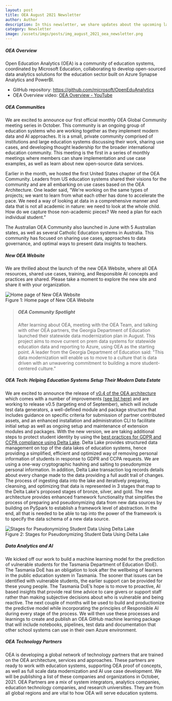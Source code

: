 ```yaml
---
layout: post
title: OEA August 2021 Newsletter
author: Author
description: In this newsletter, we share updates about the upcoming launch of the Global OEA Community, new OEA website and others.
category: Newsletter
image: /assets/imgs/posts/img_august_2021_oea_newsletter.png
---
```


##### OEA Overview

Open Education Analytics (OEA) is a community of education systems, coordinated by Microsoft Education, collaborating to develop open-sourced data analytics solutions for the education sector built on Azure Synapse Analytics and PowerBI.

- GitHub repository: <a href="https://github.com/microsoft/OpenEduAnalytics" target="_blank">https://github.com/microsoft/OpenEduAnalytics</a>
- OEA Overview video: <a href="https://www.youtube.com/watch?v=efNYbS4sC4g" target="_blank">OEA Overview - YouTube</a>

##### OEA Communities

We are excited to announce our first official monthly OEA Global Community meeting series in October.  This community is an ongoing group of education systems who are working together as they implement modern data and AI approaches.  It is a small, private community comprised of institutions and large education systems discussing their work, sharing use cases, and developing thought leadership for the broader international education community. This meeting is the first in a series of monthly meetings where members can share implementation and use case examples, as well as learn about new open-source data services.   

Earlier in the month, we hosted the first United States chapter of the OEA Community. Leaders from US education systems shared their visions for the community and are all embarking on use cases based on the OEA Architecture. One leader said, “We're working on the same types of projects; we want to learn from what each other has done to accelerate the pace. We need a way of looking at data in a comprehensive manner and data that is not all academic in nature: we need to look at the whole child. How do we capture those non-academic pieces? We need a plan for each individual student.” 

The Australian OEA Community also launched in June with 5 Australian states, as well as several Catholic Education systems in Australia. This community has focused on sharing use cases, approaches to data governance, and optimal ways to present data insights to teachers. 

##### New OEA Website
We are thrilled about the launch of the new OEA Website, where all OEA resources, shared use cases, training, and Responsible AI concepts and practices are shared. Please take a moment to explore the new site and share it with your organization.

<div class="container-wrapper text-center">
   <img src="{{ site.baseurl }}/assets/imgs/img_new_oea-website.png" class="img-fluid w-100" alt="Home page of New OEA Website" />
   <figcaption class="mt-2">Figure 1: Home page of New OEA Website</figcaption>
</div>

>
> ##### OEA Community Spotlight
>
> After learning about OEA, meeting with the OEA Team, and talking with other OEA partners, the Georgia Department of Education launched their statewide data modernization plan in August. This project aims to move current on prem data systems for statewide education data and reporting to Azure, using OEA as the starting point. 
> A leader from the Georgia Department of Education  said: "This data modernization will enable us to move to a culture that is data driven with an unwavering commitment to building a more student-centered culture."


##### OEA Tech: Helping Education Systems Setup Their Modern Data Estate

We are excited to announce the release of [v0.4 of the OEA architecture](https://github.com/microsoft/OpenEduAnalytics/releases/tag/v0.4) which comes with a number of improvements [(see list here)](https://github.com/microsoft/OpenEduAnalytics/releases/tag/v0.4) and are working to release v0.5 (targeting end of September), which will include test data generators, a well-defined module and package structure that includes guidance on specific criteria for submission of partner contributed assets, and an enhanced installation and administration CLI to facilitate initial setup as well as ongoing setup and maintenance of extension modules and packages. 
With the new version, we are taking additional steps to protect student identity by using the [best practices for GDPR and CCPA compliance using Delta Lake](https://docs.microsoft.com/en-us/azure/databricks/security/privacy/gdpr-delta). Delta Lake provides structured data management on top of the data lakes of education systems, hence providing a simplified, efficient and optimized way of removing personal information of students in response to GDPR and CCPA requests. We are using a one-way cryptographic hashing and salting to pseudonymize personal information. In addition, Delta Lake transaction log records details about every change made to the data providing a full audit trail of changes. The process of ingesting data into the lake and iteratively preparing, cleansing, and optimizing that data is represented in 3 stages that map to the Delta Lake's proposed stages of bronze, silver, and gold. 
The new architecture provides enhanced framework functionality that simplifies the process of preparing and pseudonymizing data from new data sources by building on PySpark to establish a framework level of abstraction. In the end, all that is needed to be able to tap into the power of the framework is to specify the data schema of a new data source. 

<div class="container-wrapper text-center">
   <img src="{{ site.baseurl }}/assets/imgs/img_pseudonymization.png" class="img-fluid w-100" alt="Stages for Pseudonymizing Student Data Using Delta Lake" />
   <figcaption class="mt-2">Figure 2: Stages for Pseudonymizing Student Data Using Delta Lake</figcaption>
</div>

##### Data Analytics and AI
We kicked off our work to build a machine learning model for the prediction of vulnerable students for the Tasmania Department of Education (DoE). The Tasmania DoE has an obligation to look after the wellbeing of learners in the public education system in Tasmania. The sooner that issues can be identified with vulnerable students, the earlier support can be provided for these young people. The Tasmania DoE’s hope is to move to proactive, AI based insights that provide real time advice to care givers or support staff rather than making subjective decisions about who is vulnerable and being reactive.
The next couple of months will be used to build and productionize the predictive model while incorporating the principles of Responsible AI during every stage of the process. We will then use these processes and learnings to create and publish an OEA GitHub machine learning package that will include notebooks, pipelines, test data and documentation that other school systems can use in their own Azure environment. 

##### OEA Technology Partners
OEA is developing a global network of technology partners that are trained on the OEA architecture, services and approaches. These partners are ready to work with education systems, supporting OEA proof of concepts, as well as full scale data modernization and AI use case development. We will be publishing a list of these companies and organizations in October, 2021. 
OEA Partners are a mix of system integrators, analytics companies, education technology companies, and research universities.  They are from all global regions and are vital to how OEA will serve education systems. 

